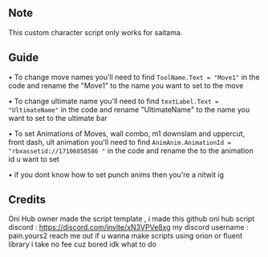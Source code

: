 ## Note 
This custom character script only works for saitama.
## Guide 
• To change move names you'll need to find `ToolName.Text = "Move1"` in the code and rename the "Move1" to the name you want to set to the move





• To change ultimate name you'll need to find `textLabel.Text = "UltimateName"` in the code and rename "UltimateName" to the name you want to set to the ultimate bar






• To set Animations of Moves, wall combo, m1 downslam and uppercut, front dash, ult animation you'll need to find `AnimAnim.AnimationId = "rbxassetid://17106858586 "` in the code and rename the to the animation id u want to set





• if you dont know how to set punch anims then you're a nitwit ig


## Credits 
Oni Hub owner made the script template , i made this github 
oni hub script discord : https://discord.com/invite/xN3VPVe8xg
my discord username : pain.yours2 
reach me out if u wanna make scripts using orion or fluent library i take no fee cuz bored idk what to do

